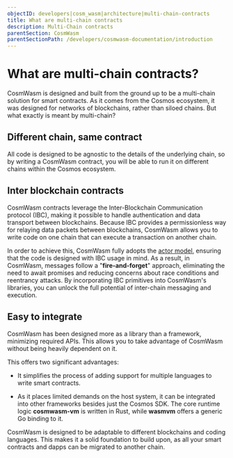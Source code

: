 ```yaml
---
objectID: developers|cosm_wasm|architecture|multi-chain-contracts
title: What are multi-chain contracts
description: Multi-Chain contracts
parentSection: CosmWasm
parentSectionPath: /developers/cosmwasm-documentation/introduction
---
```


# What are multi-chain contracts?
CosmWasm is designed and built from the ground up to be a multi-chain solution for smart contracts. As it comes from the Cosmos ecosystem, it was designed for networks of blockchains, rather than siloed chains. But what exactly is meant by multi-chain?

## Different chain, same contract
All code is designed to be agnostic to the details of the underlying chain, so by writing a CosmWasm contract, you will be able to run it on different chains within the Cosmos ecosystem.

## Inter blockchain contracts
CosmWasm contracts leverage the Inter-Blockchain Communication protocol (IBC), making it possible to handle authentication and data transport between blockchains. Because IBC  provides a permissionless way for relaying data packets between blockchains, CosmWasm allows you to write code on one chain that can execute a transaction on another chain.

In order to achieve this, CosmWasm fully adopts the [actor model](/developers/cosmwasm-documentation/architecture/actor-model-intro), ensuring that the code is designed with IBC usage in mind. As a result, in CosmWasm, messages follow a "**fire-and-forget**" approach, eliminating the need to await promises and reducing concerns about race conditions and reentrancy attacks. By incorporating IBC primitives into CosmWasm's libraries, you can unlock the full potential of inter-chain messaging and execution.

## Easy to integrate
CosmWasm has been designed more as a library than a framework, minimizing required APIs. This allows you to take advantage of CosmWasm without being heavily dependent on it.

This offers two significant advantages:

- It simplifies the process of adding support for multiple languages to write smart contracts.

- As it places limited demands on the host system, it can be integrated into other frameworks besides just the Cosmos SDK. The core runtime logic **cosmwasm-vm** is written in Rust, while **wasmvm** offers a generic Go binding to it.

CosmWasm is designed to be adaptable to different blockchains and coding languages. This makes it a solid foundation to build upon, as all your smart contracts and dapps can be migrated to another chain.